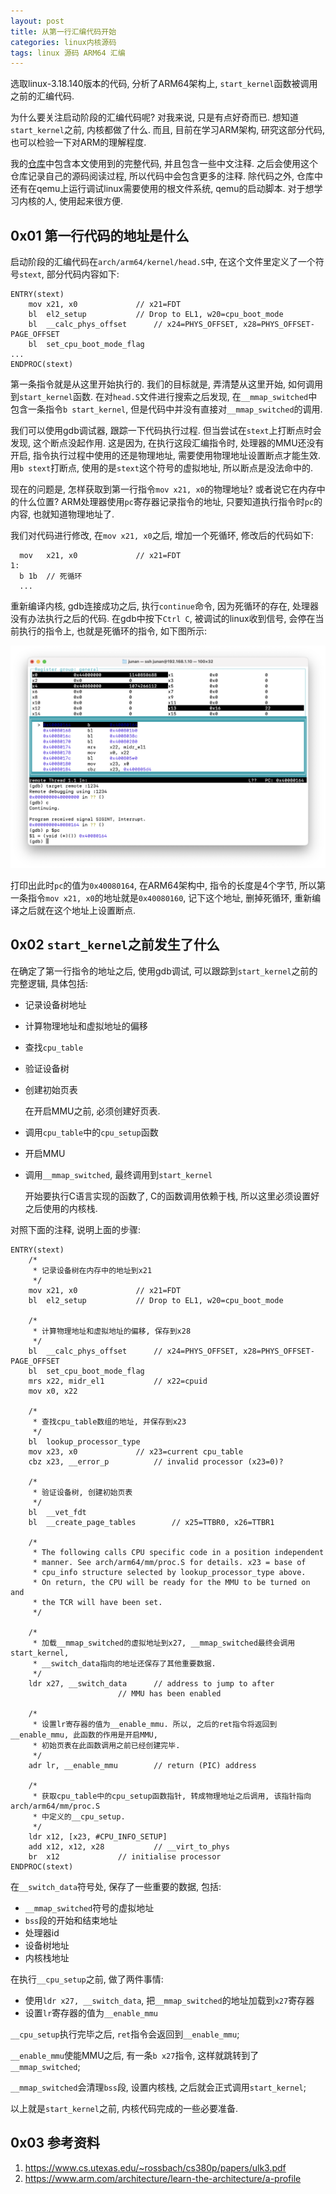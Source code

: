 ```yaml
---
layout: post
title: 从第一行汇编代码开始
categories: linux内核源码
tags: linux 源码 ARM64 汇编
---
```


选取linux-3.18.140版本的代码, 分析了ARM64架构上, `start_kernel`函数被调用之前的汇编代码.

为什么要关注启动阶段的汇编代码呢? 对我来说, 只是有点好奇而已. 想知道`start_kernel`之前, 内核都做了什么. 而且, 目前在学习ARM架构, 研究这部分代码, 也可以检验一下对ARM的理解程度.

我的[仓库](https://github.com/junan76/linux-3.18.140)中包含本文使用到的完整代码, 并且包含一些中文注释. 之后会使用这个仓库记录自己的源码阅读过程, 所以代码中会包含更多的注释. 除代码之外, 仓库中还有在qemu上运行调试linux需要使用的根文件系统, qemu的启动脚本. 对于想学习内核的人, 使用起来很方便.

## 0x01 第一行代码的地址是什么

启动阶段的汇编代码在`arch/arm64/kernel/head.S`中, 在这个文件里定义了一个符号`stext`, 部分代码内容如下:

```armasm
ENTRY(stext)
	mov	x21, x0				// x21=FDT
	bl	el2_setup			// Drop to EL1, w20=cpu_boot_mode
	bl	__calc_phys_offset		// x24=PHYS_OFFSET, x28=PHYS_OFFSET-PAGE_OFFSET
	bl	set_cpu_boot_mode_flag
...
ENDPROC(stext)
```

第一条指令就是从这里开始执行的. 我们的目标就是, 弄清楚从这里开始, 如何调用到`start_kernel`函数. 在对`head.S`文件进行搜索之后发现, 在`__mmap_switched`中包含一条指令`b start_kernel`, 但是代码中并没有直接对`__mmap_switched`的调用.

我们可以使用gdb调试器, 跟踪一下代码执行过程. 但当尝试在`stext`上打断点时会发现, 这个断点没起作用. 这是因为, 在执行这段汇编指令时, 处理器的MMU还没有开启, 指令执行过程中使用的还是物理地址, 需要使用物理地址设置断点才能生效. 用`b stext`打断点, 使用的是`stext`这个符号的虚拟地址, 所以断点是没法命中的.

现在的问题是, 怎样获取到第一行指令`mov x21, x0`的物理地址? 或者说它在内存中的什么位置? ARM处理器使用`pc`寄存器记录指令的地址, 只要知道执行指令时`pc`的内容, 也就知道物理地址了.

我们对代码进行修改, 在`mov x21, x0`之后, 增加一个死循环, 修改后的代码如下:

```armasm
  mov	x21, x0				// x21=FDT
1:
  b 1b  // 死循环
  ...
```

重新编译内核, gdb连接成功之后, 执行`continue`命令, 因为死循环的存在, 处理器没有办法执行之后的代码. 在gdb中按下`Ctrl C`, 被调试的linux收到信号, 会停在当前执行的指令上, 也就是死循环的指令, 如下图所示:

![第一条指令的地址](</assets/img/posts/2024-03-05-linux内核源码分析1/1.png>)

打印出此时`pc`的值为`0x40080164`, 在ARM64架构中, 指令的长度是4个字节, 所以第一条指令`mov x21, x0`的地址就是`0x40080160`, 记下这个地址, 删掉死循环, 重新编译之后就在这个地址上设置断点.

## 0x02 `start_kernel`之前发生了什么

在确定了第一行指令的地址之后, 使用gdb调试, 可以跟踪到`start_kernel`之前的完整逻辑, 具体包括:

- 记录设备树地址

- 计算物理地址和虚拟地址的偏移

- 查找`cpu_table`

- 验证设备树

- 创建初始页表
  
  在开启MMU之前, 必须创建好页表.

- 调用`cpu_table`中的`cpu_setup`函数

- 开启MMU

- 调用`__mmap_switched`, 最终调用到`start_kernel`
  
  开始要执行C语言实现的函数了, C的函数调用依赖于栈, 所以这里必须设置好之后使用的内核栈.

对照下面的注释, 说明上面的步骤:

```armasm
ENTRY(stext)
	/* 
	 * 记录设备树在内存中的地址到x21
	 */
	mov	x21, x0				// x21=FDT
	bl	el2_setup			// Drop to EL1, w20=cpu_boot_mode

	/*
	 * 计算物理地址和虚拟地址的偏移, 保存到x28
	 */
	bl	__calc_phys_offset		// x24=PHYS_OFFSET, x28=PHYS_OFFSET-PAGE_OFFSET
	bl	set_cpu_boot_mode_flag
	mrs	x22, midr_el1			// x22=cpuid
	mov	x0, x22

	/*
	 * 查找cpu_table数组的地址, 并保存到x23
	 */
	bl	lookup_processor_type
	mov	x23, x0				// x23=current cpu_table
	cbz	x23, __error_p			// invalid processor (x23=0)?

	/*
	 * 验证设备树, 创建初始页表
	 */
	bl	__vet_fdt
	bl	__create_page_tables		// x25=TTBR0, x26=TTBR1
	
	/*
	 * The following calls CPU specific code in a position independent
	 * manner. See arch/arm64/mm/proc.S for details. x23 = base of
	 * cpu_info structure selected by lookup_processor_type above.
	 * On return, the CPU will be ready for the MMU to be turned on and
	 * the TCR will have been set.
	 */

	/*
	 * 加载__mmap_switched的虚拟地址到x27, __mmap_switched最终会调用start_kernel,
	 * __switch_data指向的地址还保存了其他重要数据. 
	 */
	ldr	x27, __switch_data		// address to jump to after
						// MMU has been enabled

	/*
	 * 设置lr寄存器的值为__enable_mmu. 所以, 之后的ret指令将返回到__enable_mmu, 此函数的作用是开启MMU,
	 * 初始页表在此函数调用之前已经创建完毕.
	 */
	adr	lr, __enable_mmu		// return (PIC) address

	/*
	 * 获取cpu_table中的cpu_setup函数指针, 转成物理地址之后调用, 该指针指向arch/arm64/mm/proc.S
	 * 中定义的__cpu_setup.
	 */
	ldr	x12, [x23, #CPU_INFO_SETUP]
	add	x12, x12, x28			// __virt_to_phys
	br	x12				// initialise processor
ENDPROC(stext)
```

在`__switch_data`符号处, 保存了一些重要的数据, 包括:
- `__mmap_switched`符号的虚拟地址
- `bss`段的开始和结束地址
- 处理器id
- 设备树地址
- 内核栈地址

在执行`__cpu_setup`之前, 做了两件事情:

- 使用`ldr x27, __switch_data`, 把`__mmap_switched`的地址加载到`x27`寄存器
- 设置`lr`寄存器的值为`__enable_mmu`

`__cpu_setup`执行完毕之后, `ret`指令会返回到`__enable_mmu`;

`__enable_mmu`使能MMU之后, 有一条`b x27`指令, 这样就跳转到了`__mmap_switched`;

`__mmap_switched`会清理`bss`段, 设置内核栈, 之后就会正式调用`start_kernel`;

以上就是`start_kernel`之前, 内核代码完成的一些必要准备.

## 0x03 参考资料

1. https://www.cs.utexas.edu/~rossbach/cs380p/papers/ulk3.pdf
2. https://www.arm.com/architecture/learn-the-architecture/a-profile